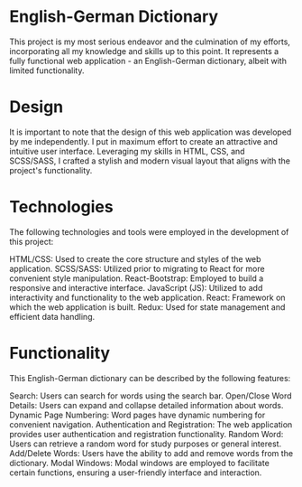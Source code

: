 # English-German Dictionary
This project is my most serious endeavor and the culmination of my efforts, incorporating all my knowledge and skills up to this point. It represents a fully functional web application - an English-German dictionary, albeit with limited functionality.

# Design
It is important to note that the design of this web application was developed by me independently. I put in maximum effort to create an attractive and intuitive user interface. Leveraging my skills in HTML, CSS, and SCSS/SASS, I crafted a stylish and modern visual layout that aligns with the project's functionality.

# Technologies
The following technologies and tools were employed in the development of this project:

HTML/CSS: Used to create the core structure and styles of the web application.
SCSS/SASS: Utilized prior to migrating to React for more convenient style manipulation.
React-Bootstrap: Employed to build a responsive and interactive interface.
JavaScript (JS): Utilized to add interactivity and functionality to the web application.
React: Framework on which the web application is built.
Redux: Used for state management and efficient data handling.

# Functionality
This English-German dictionary can be described by the following features:

Search: Users can search for words using the search bar.
Open/Close Word Details: Users can expand and collapse detailed information about words.
Dynamic Page Numbering: Word pages have dynamic numbering for convenient navigation.
Authentication and Registration: The web application provides user authentication and registration functionality.
Random Word: Users can retrieve a random word for study purposes or general interest.
Add/Delete Words: Users have the ability to add and remove words from the dictionary.
Modal Windows: Modal windows are employed to facilitate certain functions, ensuring a user-friendly interface and interaction.
